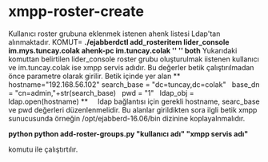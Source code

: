 # xmpp-roster-create

Kullanıcı roster grubuna eklenmek istenen ahenk listesi Ldap'tan alınmaktadır. 
KOMUT= **./ejabberdctl add_rosteritem lider_console im.mys.tuncay.colak  ahenk-pc im.tuncay.colak '' '' both**
Yukarıdaki komuttan belirtilen lider_console roster grubu oluşturulmak iistenen kullanıcı ve im.tuncay.colak ise xmpp servis adıdır. Bu değerler betik çalıştırılmadan önce parametre olarak girilir.
Betik içinde yer alan 
  **  
  	hostname="192.168.56.102"
  	 search_base = "dc=tuncay,dc=colak"
     base_dn = "cn=admin,"+str(search_base)
     pwd = "1"
      ldap_obj = ldap.open(hostname)
**
    
ldap bağlantısı için gerekli 
hostname, searc_base ve pwd değerleri düzenlenmelidir.
Bu alanlar girildikten sora ilgli betik xmpp sunucusunda örneğin /opt/ejabberd-16.06/bin dizinine koplayalnmalıdır. 

**python python add-roster-groups.py "kullanıcı adı" "xmpp servis adı"**

komutu ile çalıştırtılır.
